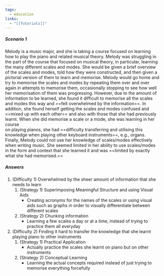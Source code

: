 ```yaml
---
tags:
  - education
links:
  - "[[Tutorials]]"
---
```

##### Scenario 1
Melody is a music major, and she is taking a course focused on learning how to play the piano and related musical theory. Melody was struggling in the part of the course that focused on musical theory, in particular, learning the many different scales and modes. She would be given a brief overview of the scales and modes, told how they were constructed, and then given a pictorial version of them to learn and memorise. Melody would go home and try to memorise the scales and modes by repeating them over and over again in attempts to memorise them, occasionally stopping to see how well her memorisation of them was progressing. However, due to the amount of information to be learned, she found it difficult to memorise all the scales and modes this way and ==felt overwhelmed by the information==. In addition, she found herself getting the scales and modes confused and ==mixed up with each other== and also with those that she had previously learnt. When she did memorise a scale or a mode, she was learning in her course  
on playing pianos, she had ==difficulty transferring and utilising this knowledge when playing other keyboard instruments==, e.g., organs. Finally, Melody could not use her knowledge of scales/modes effectively when writing music. She seemed limited in her ability to use scales/modes in the form and context that she learned it and was ==limited by exactly what she had memorised.==

##### Answers
1. (Difficulty 1) Overwhelmed by the sheer amount of information that she needs to learn
	1. (Strategy 1) Superimposing Meaningful Structure and using Visual Aids
		- Creating acronyms for the names of the scales or using visual aids such as graphs in order to visually differentiate between different scales
	2. (Strategy 2) Chunking information
		- Learning a few scales a day or at a time, instead of trying to practice them all everyday
2. (Difficulty 2) Finding it hard to transfer the knowledge that she learnt playing piano to other instruments
	1. (Strategy 1) Practical Application
		- Actually practice the scales she learnt on piano but on other instruments
	2. (Strategy 2) Conceptual Learning
		- Learning the actual concepts required instead of just trying to memorise everything forcefully